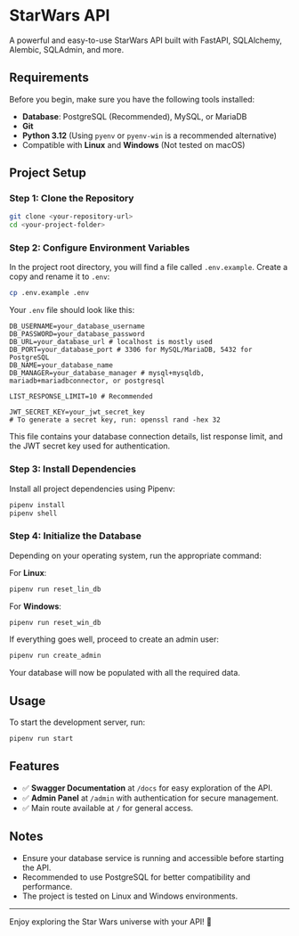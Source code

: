 # StarWars API

A powerful and easy-to-use StarWars API built with FastAPI, SQLAlchemy, Alembic, SQLAdmin, and more.

## Requirements

Before you begin, make sure you have the following tools installed:

- **Database**: PostgreSQL (Recommended), MySQL, or MariaDB
- **Git**
- **Python 3.12** (Using `pyenv` or `pyenv-win` is a recommended alternative)
- Compatible with **Linux** and **Windows** (Not tested on macOS)

## Project Setup

### Step 1: Clone the Repository

```bash
git clone <your-repository-url>
cd <your-project-folder>
```

### Step 2: Configure Environment Variables

In the project root directory, you will find a file called `.env.example`. Create a copy and rename it to `.env`:

```bash
cp .env.example .env
```

Your `.env` file should look like this:

```env
DB_USERNAME=your_database_username
DB_PASSWORD=your_database_password
DB_URL=your_database_url # localhost is mostly used
DB_PORT=your_database_port # 3306 for MySQL/MariaDB, 5432 for PostgreSQL
DB_NAME=your_database_name
DB_MANAGER=your_database_manager # mysql+mysqldb, mariadb+mariadbconnector, or postgresql

LIST_RESPONSE_LIMIT=10 # Recommended

JWT_SECRET_KEY=your_jwt_secret_key
# To generate a secret key, run: openssl rand -hex 32
```

This file contains your database connection details, list response limit, and the JWT secret key used for authentication.

### Step 3: Install Dependencies

Install all project dependencies using Pipenv:

```bash
pipenv install
pipenv shell
```

### Step 4: Initialize the Database

Depending on your operating system, run the appropriate command:

For **Linux**:

```bash
pipenv run reset_lin_db
```

For **Windows**:

```bash
pipenv run reset_win_db
```

If everything goes well, proceed to create an admin user:

```bash
pipenv run create_admin
```

Your database will now be populated with all the required data.

## Usage

To start the development server, run:

```bash
pipenv run start
```

## Features

- ✅ **Swagger Documentation** at `/docs` for easy exploration of the API.
- ✅ **Admin Panel** at `/admin` with authentication for secure management.
- ✅ Main route available at `/` for general access.

## Notes

- Ensure your database service is running and accessible before starting the API.
- Recommended to use PostgreSQL for better compatibility and performance.
- The project is tested on Linux and Windows environments.

---

Enjoy exploring the Star Wars universe with your API! 🚀
